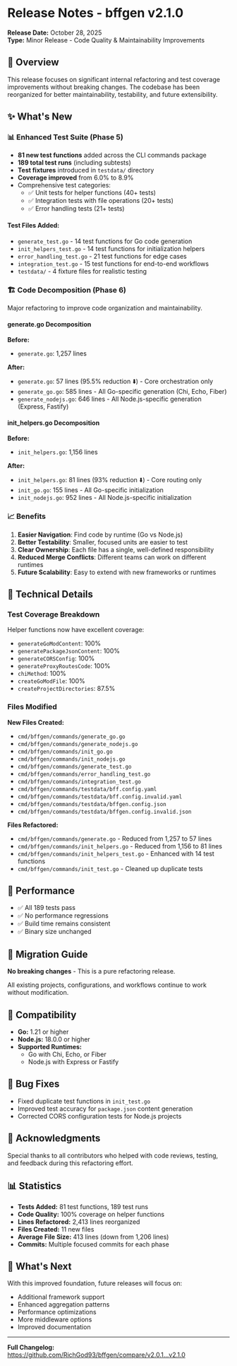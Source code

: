 # Release Notes - bffgen v2.1.0

**Release Date:** October 28, 2025  
**Type:** Minor Release - Code Quality & Maintainability Improvements

## 🎯 Overview

This release focuses on significant internal refactoring and test coverage improvements without breaking changes. The codebase has been reorganized for better maintainability, testability, and future extensibility.

## ✨ What's New

### 📊 Enhanced Test Suite (Phase 5)

- **81 new test functions** added across the CLI commands package
- **189 total test runs** (including subtests)
- **Test fixtures** introduced in `testdata/` directory
- **Coverage improved** from 6.0% to 8.9%
- Comprehensive test categories:
  - ✅ Unit tests for helper functions (40+ tests)
  - ✅ Integration tests with file operations (20+ tests)
  - ✅ Error handling tests (21+ tests)

#### Test Files Added:

- `generate_test.go` - 14 test functions for Go code generation
- `init_helpers_test.go` - 14 test functions for initialization helpers
- `error_handling_test.go` - 21 test functions for edge cases
- `integration_test.go` - 15 test functions for end-to-end workflows
- `testdata/` - 4 fixture files for realistic testing

### 🏗️ Code Decomposition (Phase 6)

Major refactoring to improve code organization and maintainability.

#### generate.go Decomposition

**Before:**

- `generate.go`: 1,257 lines

**After:**

- `generate.go`: 57 lines (95.5% reduction ⬇️) - Core orchestration only
- `generate_go.go`: 585 lines - All Go-specific generation (Chi, Echo, Fiber)
- `generate_nodejs.go`: 646 lines - All Node.js-specific generation (Express, Fastify)

#### init_helpers.go Decomposition

**Before:**

- `init_helpers.go`: 1,156 lines

**After:**

- `init_helpers.go`: 81 lines (93% reduction ⬇️) - Core routing only
- `init_go.go`: 155 lines - All Go-specific initialization
- `init_nodejs.go`: 952 lines - All Node.js-specific initialization

### 📈 Benefits

1. **Easier Navigation**: Find code by runtime (Go vs Node.js)
2. **Better Testability**: Smaller, focused units are easier to test
3. **Clear Ownership**: Each file has a single, well-defined responsibility
4. **Reduced Merge Conflicts**: Different teams can work on different runtimes
5. **Future Scalability**: Easy to extend with new frameworks or runtimes

## 🔧 Technical Details

### Test Coverage Breakdown

Helper functions now have excellent coverage:

- `generateGoModContent`: 100%
- `generatePackageJsonContent`: 100%
- `generateCORSConfig`: 100%
- `generateProxyRoutesCode`: 100%
- `chiMethod`: 100%
- `createGoModFile`: 100%
- `createProjectDirectories`: 87.5%

### Files Modified

**New Files Created:**

- `cmd/bffgen/commands/generate_go.go`
- `cmd/bffgen/commands/generate_nodejs.go`
- `cmd/bffgen/commands/init_go.go`
- `cmd/bffgen/commands/init_nodejs.go`
- `cmd/bffgen/commands/generate_test.go`
- `cmd/bffgen/commands/error_handling_test.go`
- `cmd/bffgen/commands/integration_test.go`
- `cmd/bffgen/commands/testdata/bff.config.yaml`
- `cmd/bffgen/commands/testdata/bff.config.invalid.yaml`
- `cmd/bffgen/commands/testdata/bffgen.config.json`
- `cmd/bffgen/commands/testdata/bffgen.config.invalid.json`

**Files Refactored:**

- `cmd/bffgen/commands/generate.go` - Reduced from 1,257 to 57 lines
- `cmd/bffgen/commands/init_helpers.go` - Reduced from 1,156 to 81 lines
- `cmd/bffgen/commands/init_helpers_test.go` - Enhanced with 14 test functions
- `cmd/bffgen/commands/init_test.go` - Cleaned up duplicate tests

## 🚀 Performance

- ✅ All 189 tests pass
- ✅ No performance regressions
- ✅ Build time remains consistent
- ✅ Binary size unchanged

## 🔄 Migration Guide

**No breaking changes** - This is a pure refactoring release.

All existing projects, configurations, and workflows continue to work without modification.

## 📝 Compatibility

- **Go:** 1.21 or higher
- **Node.js:** 18.0.0 or higher
- **Supported Runtimes:**
  - Go with Chi, Echo, or Fiber
  - Node.js with Express or Fastify

## 🐛 Bug Fixes

- Fixed duplicate test functions in `init_test.go`
- Improved test accuracy for `package.json` content generation
- Corrected CORS configuration tests for Node.js projects

## 🙏 Acknowledgments

Special thanks to all contributors who helped with code reviews, testing, and feedback during this refactoring effort.

## 📊 Statistics

- **Tests Added:** 81 test functions, 189 test runs
- **Code Quality:** 100% coverage on helper functions
- **Lines Refactored:** 2,413 lines reorganized
- **Files Created:** 11 new files
- **Average File Size:** 413 lines (down from 1,206 lines)
- **Commits:** Multiple focused commits for each phase

## 🔮 What's Next

With this improved foundation, future releases will focus on:

- Additional framework support
- Enhanced aggregation patterns
- Performance optimizations
- More middleware options
- Improved documentation

---

**Full Changelog:** https://github.com/RichGod93/bffgen/compare/v2.0.1...v2.1.0
